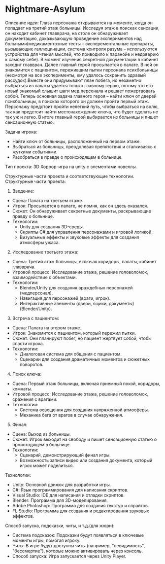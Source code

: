 # Nightmare-Asylum

Описание идеи: Глаза персонажа открываются на моменте, когда он попадает на третий этаж больницы. 
Исследуя этаж в поисках сенсации, он находит кабинет главврача, на столе он обнаруживает документацию, доказывающую проведение экспериментов над больными(медикаментозные тесты – эксперементальные препараты, вызывающие галлюцинации, система контроля разума – используются 
устройства для чтения мыслей, что приводило к  паранойе и недоверию к самому себе). В момент изучения секретной документации в кабинет заходит главврач. Далее главный герой просыпается в палате. В ней он знакомится с пациентом, пережившим пытки персонала психбольницы
(несмотря на все эксперименты, ему удалось сохранить здравый рассудок).Вместе они придумывают план побега, но незаметно выбраться из палаты удается только главному герою, потому что его новый знакомый слышит шаги мед.персонала и решает 
пожертвовать собой. Теперь основная задача главного героя – найти ключ от дверей психбольницы, в поисках которого он должен пройти первый этаж. Персонажу предстоит пройти нелегкий путь, чтобы выбраться на волю, так как предстоит найти местонахождение ключа, 
что будет сделать не так уж и легко. В итоге главный герой выбирается из больницы и пишет сенсационную статью.

Задача игрока:
- Найти ключ от больницы, расположенный на первом этаже.
- Выбраться из больницы, преодолевая препятствия и сталкиваясь с жуткими событиями.
- Разобраться в правде о происходящем в больнице.

Тип проекта: 3D Хоррор-игра на unity с элементами новеллы.

Структурные части проекта и соответствующие технологии.
Структурные части проекта:
1. Введение:
- Сцена: Палата на третьем этаже.
- Игрок: Просыпается в палате, не помня, как он здесь оказался.
- Сюжет: Он обнаруживает секретные документы, раскрывающие правду о больнице.
- Технологии:
    - Unity для создания 3D-среды.
    - Скрипты C# для управления персонажами и игровой логикой.
    - Визуальные эффекты и звуковые эффекты для создания атмосферы ужаса.

2. Исследование третьего этажа:
- Сцена: Третий этаж больницы, включая коридоры, палаты, кабинет главврача.
- Игровой процесс: Исследование этажа, решение головоломок, взаимодействие с объектами.
- Технологии:
    - Blender/Unity для создания враждебных персонажей (медперсонал).
    - Навигация для персонажей (враги, игрок).
    - Интерактивные элементы (двери, ящики, документы)(Blender/Unity).

3. Встреча с пациентом:
- Сцена: Палата на втором этаже.
- Игрок: Знакомится с пациентом, который пережил пытки.
- Сюжет: Они планируют побег, но пациент жертвует собой, чтобы спасти игрока.
- Технологии:
    - Диалоговая система для общения с пациентом.
    - Сценарии для создания драматичных моментов и сюжетных поворотов.

4. Поиск ключа:
- Сцена: Первый этаж больницы, включая приемный покой, коридоры, комнаты.
- Игровой процесс: Исследование этажа, решение головоломок, сражения с врагами.
- Технологии:
    - Система освещения для создания напряженной атмосферы.
    - Механика бега от врагов в случае обнаружения.

5. Финал:
- Сцена: Выход из больницы.
- Сюжет: Игрок выходит на свободу и пишет сенсационную статью о происходящем в больнице.
- Технологии:
    - Сценарий, демонстрирующий финал игры.
    - Возможность записи видео или создания документа, который игрок может поделиться.


Технологии:
- Unity: Основной движок для разработки игры.
- C#: Язык программирования для написания скриптов.
- Visual Studio: IDE для написания и отладки скриптов.
- Blender: Программа для 3D-моделирования.
- Adobe Photoshop: Программа для создания текстур и спрайтов.
- FL Studio: Программа для создания и редактирования звуковых эффектов.

Способ запуска, подсказки, читы, и т.д.(для жюри):
- Система подсказок: Подсказки будут появляться в ключевые моменты игры, помогая игроку.
- Читы: В игре будут доступны читы (например, "невидимость", "бессмертие"), которые можно активировать через консоль.
- Способ запуска: Игра запускается через Unity Player. 
